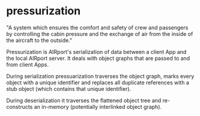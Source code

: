 # pressurization

"A system which ensures the comfort and safety of crew and passengers by controlling the cabin pressure and the exchange of air from the inside of the aircraft to the outside."

Pressurization is AIRport's serialization of data between a client App and the local
AIRport server.  It deals with object graphs that are passed to and from client Apps.

During serialization pressuarization traverses the object graph, marks every object
with a unique identifier and replaces all duplicate references with a stub object
(which contains that unique identifier).

During deserialization it traverses the flattened object tree and re-constructs
an in-memory (potentially interlinked object graph).